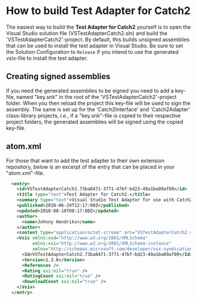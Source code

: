 # How to build Test Adapter for Catch2

The easiest way to build the **Test Adapter for Catch2** yourself is to open the Visual Studio solution file (VSTestAdapterCatch2.sln) and build the 'VSTestAdapterCatch2'-project. By default, this builds unsigned assemblies that can be used to install the test adapter in Visual Studio. Be sure to set the Solution Configuration to `Release` if you intend to use the generated vsix-file to install the test adapter.

## Creating signed assemblies

If you need the generated assemblies to be signed you need to add a key-file, named "key.snk" in the root of the 'VSTestAdapterCatch2'-project folder. When you then reload the project this key-file will be used to sign the assembly. The same is set up for the 'Catch2Interface' and 'Catch2Adapter' class-library projects, _i.e._, if a "key.snk"-file is copied to their respective project folders, the generated assemblies will be signed using the copied key-file.

## atom.xml

For those that want to add the test adapter to their own extension repository, below is an excerpt of the entry that can be placed in your "atom.xml"-file.

``` xml
  <entry>
    <id>VSTestAdapterCatch2.73ba8471-3771-47bf-bd23-49a1ba09af89</id>
    <title type="text">Test Adapter for Catch2.</title>
    <summary type="text">Visual Studio Test Adaptor for use with Catch2 test framework.</summary>
    <published>2018-06-24T12:17:00Z</published>
    <updated>2018-08-18T08:17:00Z</updated>
    <author>
      <name>Johnny Hendriks</name>
    </author>
    <content type="application/octet-stream" src="VSTestAdapterCatch2.vsix" />
    <Vsix xmlns:xsd="http://www.w3.org/2001/XMLSchema"
          xmlns:xsi="http://www.w3.org/2001/XMLSchema-instance"
          xmlns="http://schemas.microsoft.com/developer/vsx-syndication-schema/2010">  
      <Id>VSTestAdapterCatch2.73ba8471-3771-47bf-bd23-49a1ba09af89</Id>
      <Version>1.3.0</Version>
      <References />
      <Rating xsi:nil="true" />
      <RatingCount xsi:nil="true" />
      <DownloadCount xsi:nil="true" />
    </Vsix>
  </entry>
```